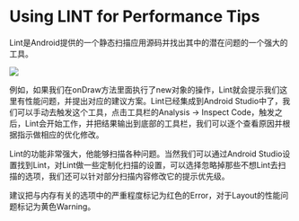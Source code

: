 # Using LINT for Performance Tips

Lint是Android提供的一个静态扫描应用源码并找出其中的潜在问题的一个强大的工具。

![](http://onmer39jj.bkt.clouddn.com/image/android_perf_2_lint_overview.png)

例如，如果我们在onDraw方法里面执行了new对象的操作，Lint就会提示我们这里有性能问题，并提出对应的建议方案。Lint已经集成到Android Studio中了，我们可以手动去触发这个工具，点击工具栏的Analysis -> Inspect Code，触发之后，Lint会开始工作，并把结果输出到底部的工具栏，我们可以逐个查看原因并根据指示做相应的优化修改。

Lint的功能非常强大，他能够扫描各种问题。当然我们可以通过Android Studio设置找到Lint，对Lint做一些定制化扫描的设置，可以选择忽略掉那些不想Lint去扫描的选项，我们还可以针对部分扫描内容修改它的提示优先级。

建议把与内存有关的选项中的严重程度标记为红色的Error，对于Layout的性能问题标记为黄色Warning。